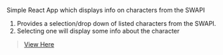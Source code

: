 Simple React App which displays info on characters from the SWAPI<br>
1. Provides a selection/drop down of listed characters from the SWAPI.
2. Selecting one will display some info about the character
> [View Here](https://snasser97.github.io/starwars-character-select/)
